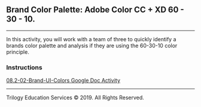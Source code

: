 ## Brand Color Palette: Adobe Color CC + XD 60 - 30 - 10.

---

In this activity, you will work with a team of three to quickly identify a brands color palette and analysis if they are using the 60-30-10 color principle.  

### Instructions

[08.2-02-Brand-UI-Colors Google Doc Activity](https://docs.google.com/document/d/1druCC3MPZ9-D4mPVOif92P8K-jaKU3imCG3TFVuIrjc/edit?usp=sharing)

---

Trilogy Education Services © 2019. All Rights Reserved.
